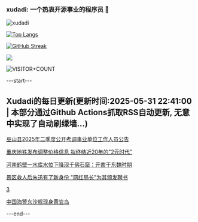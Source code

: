 ### xudadi: 一个热衷开源事业的程序员 👋

![xudadi](https://github-readme-stats-git-masterorgs-github-readme-stats-team.vercel.app/api?username=xudadi)

[![Top Langs](https://github-readme-stats.vercel.app/api/top-langs/?username=xudadi)](https://github.com/anuraghazra/github-readme-stats)

[![GitHub Streak](https://streak-stats.demolab.com?user=xudadi&locale=zh_Hans)](https://git.io/streak-stats)

![](https://raw.githubusercontent.com/xudadi/xudadi/main/assets/github-contribution-grid-snake.svg)

![VISITOR+COUNT](https://komarev.com/ghpvc/?username=xudadi&label=VISITOR+COUNT)


---start---

## Xudadi的每日更新(更新时间:2025-05-31 22:41:00 | 本部分通过Github Actions抓取RSS自动更新, 无意中实现了自动刷绿墙...)

[巫山县2025年二季度公开考调事业单位工作人员公告](https://www.gongkaoleida.com/article/2428572)

[重庆地铁发布调整价格信息 拟终结近20年的"2元时代"](https://m.163.com/news/article/K0TJEEM30514BE2Q.html)

[河南鹤壁一水库水位下降现千佛石窟：开凿于东魏时期](https://m.163.com/news/article/K0TH8IIA053469LG.html)

[景区救人后朱迅有了新身份 "网红局长"为其颁发聘书](https://m.163.com/news/article/K0TD4I6V055040N3.html)

[3](https://m.163.com/touch/news/sub/domestic)

[中国海警东沙舰现身黄岩岛](https://m.163.com/news/article/K0T6RRJ10514R9OJ.html)

---end---
